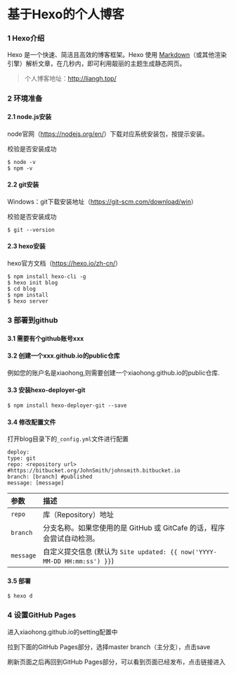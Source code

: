 

# 基于Hexo的个人博客

### 1 Hexo介绍

Hexo 是一个快速、简洁且高效的博客框架。Hexo 使用 [Markdown](http://daringfireball.net/projects/markdown/)（或其他渲染引擎）解析文章，在几秒内，即可利用靓丽的主题生成静态网页。

> 个人博客地址：http://liangh.top/

### 2 环境准备

#### 2.1 node.js安装

node官网（<https://nodejs.org/en/>）下载对应系统安装包，按提示安装。

校验是否安装成功

```JS
$ node -v
$ npm -v
```

#### 2.2 git安装

Windows：git下载安装地址（<https://git-scm.com/download/win>）

校验是否安装成功

```JS
$ git --version
```

#### 2.3 hexo安装

hexo官方文档（<https://hexo.io/zh-cn/>）

```JS
$ npm install hexo-cli -g
$ hexo init blog
$ cd blog
$ npm install
$ hexo server
```

### 3 部署到github

#### 3.1 需要有个github账号xxx

#### 3.2 创建一个xxx.github.io的public仓库

例如您的账户名是xiaohong,则需要创建一个xiaohong.github.io的public仓库.

#### 3.3 安装hexo-deployer-git

```
$ npm install hexo-deployer-git --save
```

#### 3.4 修改配置文件

打开blog目录下的`_config.yml`文件进行配置

```
deploy:  
type: git  
repo: <repository url> #https://bitbucket.org/JohnSmith/johnsmith.bitbucket.io
branch: [branch] #published  
message: [message]
```

| 参数      | 描述                                                         |
| :-------- | :----------------------------------------------------------- |
| `repo`    | 库（Repository）地址                                         |
| `branch`  | 分支名称。如果您使用的是 GitHub 或 GitCafe 的话，程序会尝试自动检测。 |
| `message` | 自定义提交信息 (默认为 `Site updated: {{ now('YYYY-MM-DD HH:mm:ss') }}`) |

#### 3.5 部署

```
$ hexo d
```

### 4 设置GitHub Pages

进入xiaohong.github.io的setting配置中

拉到下面的GitHub Pages部分，选择master branch（主分支），点击save

刷新页面之后再回到GitHub Pages部分，可以看到页面已经发布，点击链接进入
